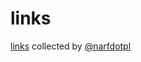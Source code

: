 links
=====

[links][] collected by [@narfdotpl][narf]

  [links]:  http://links.narf.pl/
  [narf]:   http://narf.pl/
